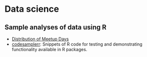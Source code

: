 # Data science

## Sample analyses of data using R
* [Distribution of Meetup Days](DistributionOfMeetupDays.md)
* [codesamplerr](https://github.com/jimtyhurst/codesamplerr): Snippets of R code for testing and demonstrating functionality available in R packages.
